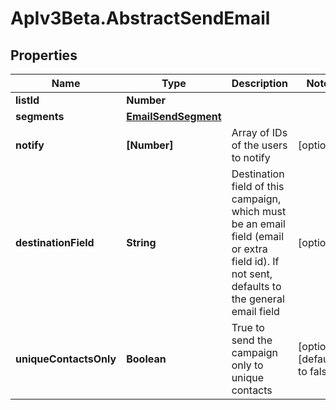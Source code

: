 # ApIv3Beta.AbstractSendEmail

## Properties

Name | Type | Description | Notes
------------ | ------------- | ------------- | -------------
**listId** | **Number** |  | 
**segments** | [**EmailSendSegment**](EmailSendSegment.md) |  | 
**notify** | **[Number]** | Array of IDs of the users to notify | [optional] 
**destinationField** | **String** | Destination field of this campaign, which must be an email field (email or extra field id).                         If not sent, defaults to the general email field | [optional] 
**uniqueContactsOnly** | **Boolean** | True to send the campaign only to unique contacts | [optional] [default to false]


